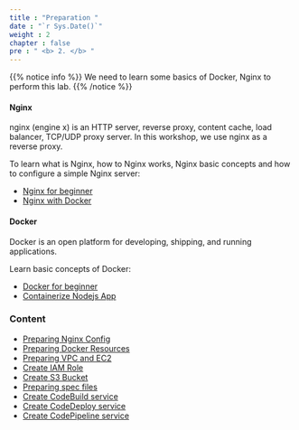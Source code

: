 ```yaml
---
title : "Preparation "
date : "`r Sys.Date()`"
weight : 2
chapter : false
pre : " <b> 2. </b> "
---
```


{{% notice info %}}
We need to learn some basics of Docker, Nginx to perform this lab.
{{% /notice %}}

#### Nginx
nginx (engine x) is an HTTP server, reverse proxy, content cache, load balancer, TCP/UDP proxy server. In this workshop, we use nginx as a reverse proxy.

To learn what is Nginx, how to Nginx works, Nginx basic concepts and how to configure a simple Nginx server:
  - [Nginx for beginner](https://nginx.org/en/docs/beginners_guide.html)
  - [Nginx with Docker](https://www.docker.com/blog/how-to-use-the-official-nginx-docker-image/)

#### Docker
Docker is an open platform for developing, shipping, and running applications.

Learn basic concepts of Docker:
  - [Docker for beginner](https://docs.docker.com/get-started/)
  - [Containerize Nodejs App](https://docs.docker.com/guides/language/nodejs/containerize/)

### Content
  - [Preparing Nginx Config](2.1-createnginx/)
  - [Preparing Docker Resources](2.2-createdocker/)
  - [Preparing VPC and EC2](2.3-createec2/)
  - [Create IAM Role](2.4-createiamrole/)
  - [Create S3 Bucket](2.5-creates3bucket/)
  - [Preparing spec files](2.6-createspecfiles/)
  - [Create CodeBuild service](2.7-createcodebuild/)
  - [Create CodeDeploy service](2.8-createcodedeploy/)
  - [Create CodePipeline service](2.9-createcodepipeline/)